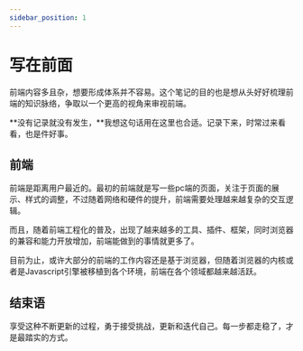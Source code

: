 ```yaml
---
sidebar_position: 1
---
```


# 写在前面

前端内容多且杂，想要形成体系并不容易。这个笔记的目的也是想从头好好梳理前端的知识脉络，争取以一个更高的视角来审视前端。

**没有记录就没有发生，**我想这句话用在这里也合适。记录下来，时常过来看看，也是件好事。


## 前端

前端是距离用户最近的。最初的前端就是写一些pc端的页面，关注于页面的展示、样式的调整，不过随着网络和硬件的提升，前端需要处理越来越复杂的交互逻辑。

而且，随着前端工程化的普及，出现了越来越多的工具、插件、框架，同时浏览器的兼容和能力开放增加，前端能做到的事情就更多了。

目前为止，或许大部分的前端的工作内容还是基于浏览器，但随着浏览器的内核或者是Javascript引擎被移植到各个环境，前端在各个领域都越来越活跃。

## 结束语

享受这种不断更新的过程，勇于接受挑战，更新和迭代自己。每一步都走稳了，才是最踏实的方式。
